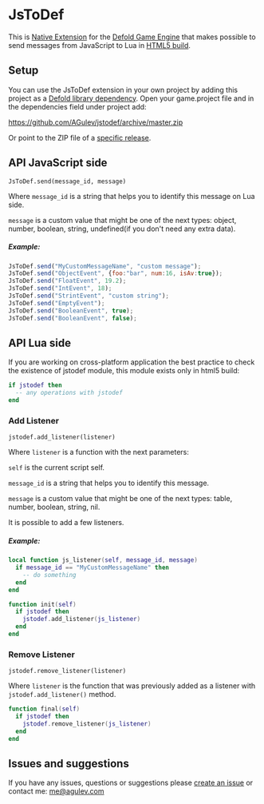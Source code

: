 # JsToDef

This is [Native Extension](https://www.defold.com/manuals/extensions/) for the [Defold Game Engine](https://www.defold.com) that makes possible to send messages from JavaScript to Lua in [HTML5 build](https://www.defold.com/manuals/html5/).

## Setup

You can use the JsToDef extension in your own project by adding this project as a [Defold library dependency](https://www.defold.com/manuals/libraries/). Open your game.project file and in the dependencies field under project add:

https://github.com/AGulev/jstodef/archive/master.zip

Or point to the ZIP file of a [specific release](https://github.com/AGulev/jstodef/releases).

## API JavaScript side

`JsToDef.send(message_id, message)`

Where `message_id` is a string that helps you to identify this message on Lua side.

`message` is a custom value that might be one of the next types: object, number, boolean, string, undefined(if you don't need any extra data).

##### Example:

```javascript
JsToDef.send("MyCustomMessageName", "custom message");
JsToDef.send("ObjectEvent", {foo:"bar", num:16, isAv:true});
JsToDef.send("FloatEvent", 19.2);
JsToDef.send("IntEvent", 18);
JsToDef.send("StrintEvent", "custom string");
JsToDef.send("EmptyEvent");
JsToDef.send("BooleanEvent", true);
JsToDef.send("BooleanEvent", false);
```

## API Lua side

If you are working on cross-platform application the best practice to check the existence of jstodef module, this module exists only in html5 build:
```lua
if jstodef then
  -- any operations with jstodef
end
```
### Add Listener

`jstodef.add_listener(listener)`

Where `listener` is a function with the next parameters:

`self` is the current script self.

`message_id` is a string that helps you to identify this message.

`message` is a custom value that might be one of the next types: table, number, boolean, string, nil.

It is possible to add a few listeners.

##### Example:

```lua
local function js_listener(self, message_id, message)
  if message_id == "MyCustomMessageName" then
    -- do something
  end
end

function init(self)
  if jstodef then
    jstodef.add_listener(js_listener)
  end
end
```

### Remove Listener

`jstodef.remove_listener(listener)`

Where `listener` is the function that was previously added as a listener with `jstodef.add_listener()` method.

```lua
function final(self)
  if jstodef then
    jstodef.remove_listener(js_listener)
  end
end
```

## Issues and suggestions

If you have any issues, questions or suggestions please [create an issue](https://github.com/agulev/jstodef/issues) or contact me: me@agulev.com

